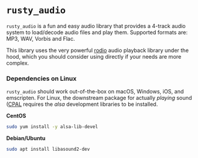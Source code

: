 # `rusty_audio`

`rusty_audio` is a fun and easy audio library that provides a 4-track audio system to load/decode
audio files and play them. Supported formats are: MP3, WAV, Vorbis and Flac.

This library uses the very powerful [rodio] audio playback library under the hood, which you should
consider using directly if your needs are more complex.

[`rusty_engine`]: https://github.com/cleancut/rusty_engine
[rodio]: https://github.com/tomaka/rodio

### Dependencies on Linux

`rusty_audio` should work out-of-the-box on macOS, Windows, iOS, and emscripten.  For Linux, the
downstream package for actually _playing_ sound ([CPAL](https://github.com/RustAudio/cpal) requires
the *alsa* development libraries to be installed.

**CentOS**

```bash
sudo yum install -y alsa-lib-devel
```

**Debian/Ubuntu**

```bash
sudo apt install libasound2-dev
```